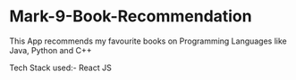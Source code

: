 # Mark-9-Book-Recommendation
This App recommends my favourite books on Programming Languages like Java, Python and C++


Tech Stack used:- React JS
